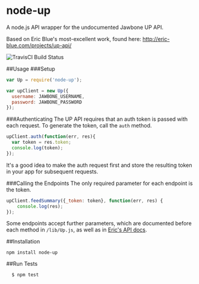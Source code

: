 # node-up

A node.js API wrapper for the undocumented Jawbone UP API.

Based on Eric Blue's most-excellent work, found here: http://eric-blue.com/projects/up-api/

![TravisCI Build Status](https://travis-ci.org/jonlong/node-up.png)

##Usage
###Setup
```js
var Up = require('node-up');

var upClient = new Up({
  username: JAWBONE_USERNAME,
  password: JAWBONE_PASSWORD
});
```

###Authenticating
The UP API requires that an auth token is passed with each request.  To generate the token, call the `auth` method.

```js
upClient.auth(function(err, res){
  var token = res.token;
  console.log(token);
});
```
It's a good idea to make the auth request first and store the resulting token in your app for subsequent requests.

###Calling the Endpoints
The only required parameter for each endpoint is the token.

```js
upClient.feedSummary({_token: token}, function(err, res) {
	console.log(res);
});
```

Some endpoints accept further parameters, which are documented before each method in `/lib/Up.js`, as well as in [Eric's API docs](http://eric-blue.com/projects/up-api/).

##Installation
```
npm install node-up
```

##Run Tests
``` bash
  $ npm test
```
